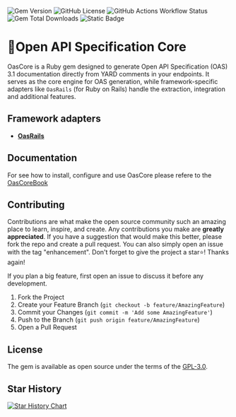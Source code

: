 ![Gem Version](https://img.shields.io/gem/v/oas_core?color=E9573F)
![GitHub License](https://img.shields.io/github/license/a-chacon/oas_core?color=blue)
![GitHub Actions Workflow Status](https://img.shields.io/github/actions/workflow/status/a-chacon/oas_core/.github%2Fworkflows%2Fruby.yml)
![Gem Total Downloads](https://img.shields.io/gem/dt/oas_core)
![Static Badge](https://img.shields.io/badge/Ruby-%3E%3D3.1.0-%23E9573F)

# 📃Open API Specification Core

OasCore is a Ruby gem designed to generate Open API Specification (OAS) 3.1 documentation directly from YARD comments in your endpoints. It serves as the core engine for OAS generation, while framework-specific adapters like `OasRails` (for Ruby on Rails) handle the extraction, integration and additional features.

## Framework adapters

- **[OasRails](https://github.com/a-chacon/oas_rails)**

## Documentation

For see how to install, configure and use OasCore please refere to the [OasCoreBook](http://a-chacon.com/oas_core)

## Contributing

Contributions are what make the open source community such an amazing place to learn, inspire, and create. Any contributions you make are **greatly appreciated**. If you have a suggestion that would make this better, please fork the repo and create a pull request. You can also simply open an issue with the tag "enhancement". Don't forget to give the project a star⭐! Thanks again!

If you plan a big feature, first open an issue to discuss it before any development.

1. Fork the Project
2. Create your Feature Branch (`git checkout -b feature/AmazingFeature`)
3. Commit your Changes (`git commit -m 'Add some AmazingFeature'`)
4. Push to the Branch (`git push origin feature/AmazingFeature`)
5. Open a Pull Request

## License

The gem is available as open source under the terms of the [GPL-3.0](https://www.gnu.org/licenses/gpl-3.0.en.html#license-text).

## Star History

[![Star History Chart](https://api.star-history.com/svg?repos=a-chacon/oas_core&type=Date)](https://www.star-history.com/#a-chacon/oas_core&Date)
